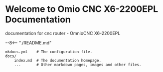 # Welcome to Omio CNC X6-2200EPL Documentation

documentation for cnc router - OmnioCNC X6-2200EPL

--8<-- "./README.md"

    mkdocs.yml    # The configuration file.
    docs/
        index.md  # The documentation homepage.
        ...       # Other markdown pages, images and other files.
